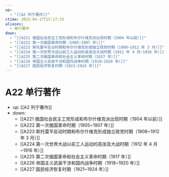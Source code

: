 ```yaml
---
up:
  - "[[A2 列宁著作]]"
ctime: 2025-04-17T15:17:33
aliases:
  - 单行著作
down:
  - "[[A221 俄国社会民主工党形成和布尔什维克派出现时期（1904 年以前）]]"
  - "[[A222 第一次俄国革命时期（1905~1907 年）]]"
  - "[[A223 斯托雷平反动时期和布尔什维克形成独立政党时期（1908~1912 年 3 月）]]"
  - "[[A224 第一次世界大战以前工人运动的高涨及大战时期（1912 年 4 月~1916 年）]]"
  - "[[A225 第二次俄国革命和社会主义革命时期（1917 年）]]"
  - "[[A226 帝国主义武装干涉和国内战争时期（1918~1920 年）]]"
  - "[[A227 国民经济恢复时期（1921~1924 年）]]"
---
```


# A22 单行著作

- up: [[A2 列宁著作]]
- down:
	- [[A221 俄国社会民主工党形成和布尔什维克派出现时期（1904 年以前）]]
	- [[A222 第一次俄国革命时期（1905~1907 年）]]
	- [[A223 斯托雷平反动时期和布尔什维克形成独立政党时期（1908~1912 年 3 月）]]
	- [[A224 第一次世界大战以前工人运动的高涨及大战时期（1912 年 4 月~1916 年）]]
	- [[A225 第二次俄国革命和社会主义革命时期（1917 年）]]
	- [[A226 帝国主义武装干涉和国内战争时期（1918~1920 年）]]
	- [[A227 国民经济恢复时期（1921~1924 年）]]
